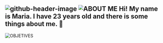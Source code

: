 
![github-header-image](https://github.com/LittleMari/LittleMari/assets/134427300/af13c1b7-2ff9-4da7-abd3-25489e755ae1)
![ABOUT ME](https://github.com/LittleMari/LittleMari/assets/134427300/be237961-c12d-4b4f-aef6-2bcba5ce83c7)
Hi! My name is Maria. I have 23 years old and there is some things about me. 🌸
- 
![OBJETIVES](https://github.com/LittleMari/LittleMari/assets/134427300/3801def7-9e8a-4484-897e-9447d80fb285)


<!--
**LittleMari/LittleMari** is a ✨ _special_ ✨ repository because its `README.md` (this file) appears on your GitHub profile.

Here are some ideas to get you started:

- 🔭 I’m currently working on ...
- 🌱 I’m currently learning ...
- 👯 I’m looking to collaborate on ...
- 🤔 I’m looking for help with ...
- 💬 Ask me about ...
- 📫 How to reach me: ...
- 😄 Pronouns: ...
- ⚡ Fun fact: ...
-->
